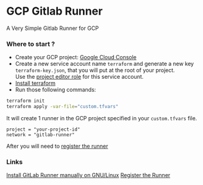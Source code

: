 # GCP Gitlab Runner 
A Very Simple Gitlab Runner for GCP

### Where to start ?
- Create your GCP project: [Google Cloud Console](https://console.cloud.google.com/home/dashboard)
- Create a new service account name `terraform` and generate a new key `terraform-key.json`, that you will put at the root of your project.  
  Use the [project editor role](https://cloud.google.com/iam/docs/understanding-roles?hl=en) for this service account.
- [Install terraform](https://learn.hashicorp.com/tutorials/terraform/install-cli)
- Run those following commands:

```bash
terraform init
terraform apply -var-file="custom.tfvars"
```

It will create 1 runner in the GCP project specified in your `custom.tfvars` file.   
```
project = "your-project-id"
network = "gitlab-runner"
```

After you will need to [register the runner](https://docs.gitlab.com/runner/register/index.html#linux)

### Links
[Install GitLab Runner manually on GNU/Linux](https://docs.gitlab.com/runner/install/linux-manually.html)
[Register the Runner](https://docs.gitlab.com/runner/register/index.html#linux)
